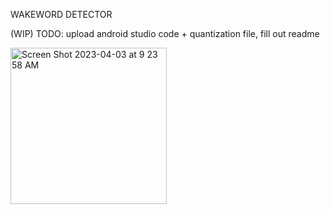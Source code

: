WAKEWORD DETECTOR

(WIP)
TODO: upload android studio code + quantization file, fill out readme


<img width="250" alt="Screen Shot 2023-04-03 at 9 23 58 AM" src="https://user-images.githubusercontent.com/22806151/229581591-b9c4677c-d379-4de7-9c52-195538afcee4.png">
